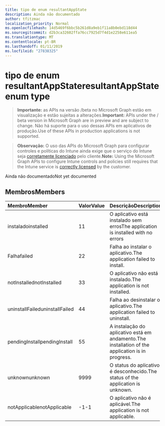 ```yaml
---
title: tipo de enum resultantAppState
description: Ainda não documentado
author: tfitzmac
localization_priority: Normal
ms.openlocfilehash: 14d5469f6bbc5b261d8a9eb1f11a8b0ebd118d44
ms.sourcegitcommit: d2b3ca32602ffa76cc7925d7f4d1e2258e611ea5
ms.translationtype: MT
ms.contentlocale: pt-BR
ms.lasthandoff: 01/11/2019
ms.locfileid: "27838325"
---
```

# <a name="resultantappstate-enum-type"></a><span data-ttu-id="99a60-103">tipo de enum resultantAppState</span><span class="sxs-lookup"><span data-stu-id="99a60-103">resultantAppState enum type</span></span>

> <span data-ttu-id="99a60-104">**Importante:** as APIs na versão /beta no Microsoft Graph estão em visualização e estão sujeitas a alterações.</span><span class="sxs-lookup"><span data-stu-id="99a60-104">**Important:** APIs under the / beta version in Microsoft Graph are in preview and are subject to change.</span></span> <span data-ttu-id="99a60-105">Não há suporte para o uso dessas APIs em aplicativos de produção.</span><span class="sxs-lookup"><span data-stu-id="99a60-105">Use of these APIs in production applications is not supported.</span></span>

> <span data-ttu-id="99a60-106">**Observação:** O uso das APIs do Microsoft Graph para configurar controles e políticas do Intune ainda exige que o serviço do Intune seja [corretamente licenciado](https://go.microsoft.com/fwlink/?linkid=839381) pelo cliente.</span><span class="sxs-lookup"><span data-stu-id="99a60-106">**Note:** Using the Microsoft Graph APIs to configure Intune controls and policies still requires that the Intune service is [correctly licensed](https://go.microsoft.com/fwlink/?linkid=839381) by the customer.</span></span>

<span data-ttu-id="99a60-107">Ainda não documentado</span><span class="sxs-lookup"><span data-stu-id="99a60-107">Not yet documented</span></span>
## <a name="members"></a><span data-ttu-id="99a60-108">Membros</span><span class="sxs-lookup"><span data-stu-id="99a60-108">Members</span></span>
|<span data-ttu-id="99a60-109">Membro</span><span class="sxs-lookup"><span data-stu-id="99a60-109">Member</span></span>|<span data-ttu-id="99a60-110">Valor</span><span class="sxs-lookup"><span data-stu-id="99a60-110">Value</span></span>|<span data-ttu-id="99a60-111">Descrição</span><span class="sxs-lookup"><span data-stu-id="99a60-111">Description</span></span>|
|:---|:---|:---|
|<span data-ttu-id="99a60-112">instalado</span><span class="sxs-lookup"><span data-stu-id="99a60-112">installed</span></span>|<span data-ttu-id="99a60-113">1</span><span class="sxs-lookup"><span data-stu-id="99a60-113">1</span></span>|<span data-ttu-id="99a60-114">O aplicativo está instalado sem erros</span><span class="sxs-lookup"><span data-stu-id="99a60-114">The application is installed with no errors</span></span>|
|<span data-ttu-id="99a60-115">Falha</span><span class="sxs-lookup"><span data-stu-id="99a60-115">failed</span></span>|<span data-ttu-id="99a60-116">2</span><span class="sxs-lookup"><span data-stu-id="99a60-116">2</span></span>|<span data-ttu-id="99a60-117">Falha ao instalar o aplicativo.</span><span class="sxs-lookup"><span data-stu-id="99a60-117">The application failed to install.</span></span>|
|<span data-ttu-id="99a60-118">notInstalled</span><span class="sxs-lookup"><span data-stu-id="99a60-118">notInstalled</span></span>|<span data-ttu-id="99a60-119">3</span><span class="sxs-lookup"><span data-stu-id="99a60-119">3</span></span>|<span data-ttu-id="99a60-120">O aplicativo não está instalado.</span><span class="sxs-lookup"><span data-stu-id="99a60-120">The application is not installed.</span></span>|
|<span data-ttu-id="99a60-121">uninstallFailed</span><span class="sxs-lookup"><span data-stu-id="99a60-121">uninstallFailed</span></span>|<span data-ttu-id="99a60-122">4</span><span class="sxs-lookup"><span data-stu-id="99a60-122">4</span></span>|<span data-ttu-id="99a60-123">Falha ao desinstalar o aplicativo.</span><span class="sxs-lookup"><span data-stu-id="99a60-123">The application failed to uninstall.</span></span>|
|<span data-ttu-id="99a60-124">pendingInstall</span><span class="sxs-lookup"><span data-stu-id="99a60-124">pendingInstall</span></span>|<span data-ttu-id="99a60-125">5</span><span class="sxs-lookup"><span data-stu-id="99a60-125">5</span></span>|<span data-ttu-id="99a60-126">A instalação do aplicativo está em andamento.</span><span class="sxs-lookup"><span data-stu-id="99a60-126">The installation of the application is in progress.</span></span>|
|<span data-ttu-id="99a60-127">unknown</span><span class="sxs-lookup"><span data-stu-id="99a60-127">unknown</span></span>|<span data-ttu-id="99a60-128">99</span><span class="sxs-lookup"><span data-stu-id="99a60-128">99</span></span>|<span data-ttu-id="99a60-129">O status do aplicativo é desconhecido.</span><span class="sxs-lookup"><span data-stu-id="99a60-129">The status of the application is unknown.</span></span>|
|<span data-ttu-id="99a60-130">notApplicable</span><span class="sxs-lookup"><span data-stu-id="99a60-130">notApplicable</span></span>|<span data-ttu-id="99a60-131">-1</span><span class="sxs-lookup"><span data-stu-id="99a60-131">-1</span></span>|<span data-ttu-id="99a60-132">O aplicativo não é aplicável.</span><span class="sxs-lookup"><span data-stu-id="99a60-132">The application is not applicable.</span></span>|





